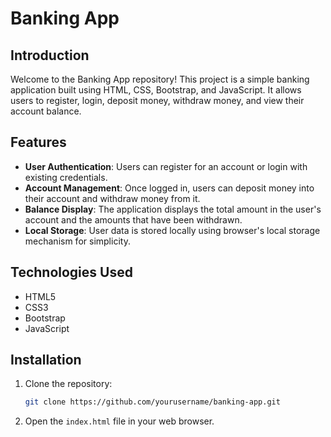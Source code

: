 # Banking App

## Introduction
Welcome to the Banking App repository! This project is a simple banking application built using HTML, CSS, Bootstrap, and JavaScript. It allows users to register, login, deposit money, withdraw money, and view their account balance.

## Features
- **User Authentication**: Users can register for an account or login with existing credentials.
- **Account Management**: Once logged in, users can deposit money into their account and withdraw money from it.
- **Balance Display**: The application displays the total amount in the user's account and the amounts that have been withdrawn.
- **Local Storage**: User data is stored locally using browser's local storage mechanism for simplicity.

## Technologies Used
- HTML5
- CSS3
- Bootstrap
- JavaScript

## Installation
1. Clone the repository:
    ```bash
    git clone https://github.com/yourusername/banking-app.git
    ```

2. Open the `index.html` file in your web browser.



